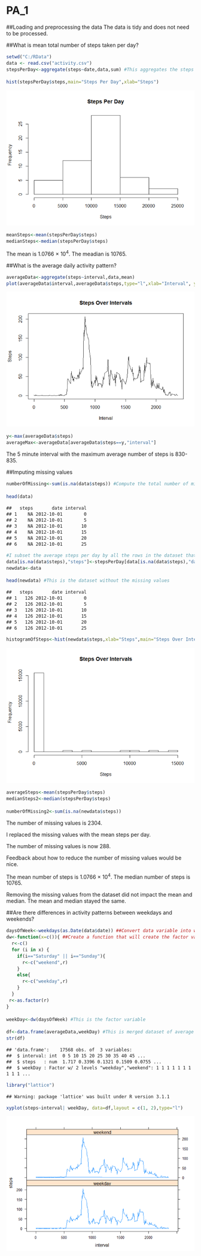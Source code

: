 # PA_1

##Loading and preprocessing the data
The data is tidy and does not need to be processed.

##What is mean total number of steps taken per day?

```r
setwd("C:/RData")
data <- read.csv("activity.csv") 
stepsPerDay<-aggregate(steps~date,data,sum) #This aggregates the steps by total per day

hist(stepsPerDay$steps,main="Steps Per Day",xlab="Steps")
```

![plot of chunk unnamed-chunk-1](./PA_1.template_files/figure-html/unnamed-chunk-1.png) 

```r
meanSteps<-mean(stepsPerDay$steps)
medianSteps<-median(stepsPerDay$steps)
```
The mean is 1.0766 &times; 10<sup>4</sup>.
The meadian is 10765.

##What is the average daily activity pattern?

```r
averageData<-aggregate(steps~interval,data,mean)
plot(averageData$interval,averageData$steps,type="l",xlab="Interval", ylab="Steps",main="Steps Over Intervals")
```

![plot of chunk unnamed-chunk-2](./PA_1.template_files/figure-html/unnamed-chunk-2.png) 

```r
y<-max(averageData$steps)
averageMax<-averageData[averageData$steps==y,"interval"]
```


The 5 minute interval with the maximum average number of steps is 830- 835.

##Imputing missing values

```r
numberOfMissing<-sum(is.na(data$steps)) #Compute the total number of missing values

head(data)
```

```
##   steps       date interval
## 1    NA 2012-10-01        0
## 2    NA 2012-10-01        5
## 3    NA 2012-10-01       10
## 4    NA 2012-10-01       15
## 5    NA 2012-10-01       20
## 6    NA 2012-10-01       25
```

```r
#I subset the average steps per day by all the rows in the dataset that are NA by date under the column steps
data[is.na(data$steps),"steps"]<-stepsPerDay[data[is.na(data$steps),"date"],"steps"]
newdata<-data

head(newdata) #This is the dataset without the missing values
```

```
##   steps       date interval
## 1   126 2012-10-01        0
## 2   126 2012-10-01        5
## 3   126 2012-10-01       10
## 4   126 2012-10-01       15
## 5   126 2012-10-01       20
## 6   126 2012-10-01       25
```

```r
histogramOfSteps<-hist(newdata$steps,xlab="Steps",main="Steps Over Intervals")
```

![plot of chunk unnamed-chunk-3](./PA_1.template_files/figure-html/unnamed-chunk-3.png) 

```r
averageSteps<-mean(stepsPerDay$steps)
medianSteps2<-median(stepsPerDay$steps)

numberOfMissing2<-sum(is.na(newdata$steps))
```
The number of missing values is 2304.

I replaced the missing values with the mean steps per day. 

The number of missing values is now 288.

Feedback about how to reduce the number of missing values would be nice. 

The mean number of steps is 1.0766 &times; 10<sup>4</sup>.
The median number of steps is 10765.

Removing the missing values from the dataset did not impact the mean and median. The mean and median stayed the same.

##Are there differences in activity patterns between weekdays and weekends?


```r
daysOfWeek<-weekdays(as.Date(data$date)) ##Convert data variable into weekdays
dw<-function(x=c()){ ##Create a function that will create the factor variable
  r<-c()
  for (i in x) {
    if(i=="Saturday" || i=="Sunday"){
      r<-c("weekend",r)
    }
    else{
      r<-c("weekday",r)
    }
  }
 r<-as.factor(r) 
}

weekDay<-dw(daysOfWeek) #This is the factor variable

df<-data.frame(averageData,weekDay) #This is merged dataset of average steps per interval data and weekday 
str(df)
```

```
## 'data.frame':	17568 obs. of  3 variables:
##  $ interval: int  0 5 10 15 20 25 30 35 40 45 ...
##  $ steps   : num  1.717 0.3396 0.1321 0.1509 0.0755 ...
##  $ weekDay : Factor w/ 2 levels "weekday","weekend": 1 1 1 1 1 1 1 1 1 1 ...
```

```r
library("lattice")
```

```
## Warning: package 'lattice' was built under R version 3.1.1
```

```r
xyplot(steps~interval| weekDay, data=df,layout = c(1, 2),type="l")
```

![plot of chunk unnamed-chunk-4](./PA_1.template_files/figure-html/unnamed-chunk-4.png) 
